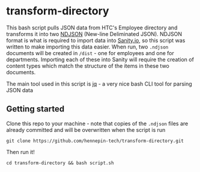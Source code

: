 # transform-directory
This bash script pulls JSON data from HTC's Employee directory and transforms it into two [NDJSON](http://ndjson.org/) (New-line Deliminated JSON). NDJSON format is what is required to import data into [Sanity.io](https://sanity.io), so this script was written to make importing this data easier. When run, two `.ndjson` documents will be created in `/dist` - one for employees and one for departments. Importing each of these into Sanity will require the creation of content types which match the structure of the items in these two documents.

The main tool used in this script is [jq](https://stedolan.github.io/jq/) - a very nice bash CLI tool for parsing JSON data

## Getting started

Clone this repo to your machine - note that copies of the `.ndjson` files are already committed and will be overwritten when the script is run

```shell
git clone https://github.com/hennepin-tech/transform-directory.git
```

Then run it!

```shell
cd transform-directory && bash script.sh
```